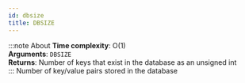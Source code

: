 ```yaml
---
id: dbsize
title: DBSIZE
---
```

:::note About
**Time complexity**: O(1)  
**Arguments**: `DBSIZE`  
**Returns**: Number of keys that exist in the database as an unsigned int  
:::
Number of key/value pairs stored in the database